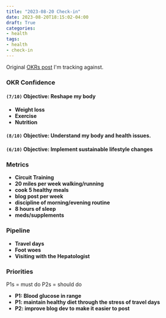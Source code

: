 ```yaml
---
title: "2023-08-20 Check-in"
date: 2023-08-20T18:15:02-04:00
draft: True
categories:
- health
tags:
- health
- check-in
---
```


Original [OKRs post](/posts/2023-08-11-okr-grids-for-health/) I'm tracking against.

### OKR Confidence

#### `(7/10)` Objective: Reshape my body
  - **Weight loss**
  - **Exercise**
  - **Nutrition**

#### `(8/10)` Objective: Understand my body and health issues.

#### `(6/10)` Objective: Implement sustainable lifestyle changes

### Metrics

- <span class="metric-red">**Circuit Training**</span>
- <span class="metric-yellow">**20 miles per week walking/running**</span>
- <span class="metric-yellow">**cook 5 healthy meals**</span>
- <span class="metric-green">**blog post per week**</span>
- <span class="metric-yellow">**discipline of morning/evening routine**</span>
- <span class="metric-green">**8 hours of sleep**</span>
- <span class="metric-green">**meds/supplements**</span>

### Pipeline

- **Travel days**
- **Foot woes**
- **Visiting with the Hepatologist**

### Priorities

P1s = must do
P2s = should do

- **P1: Blood glucose in range**
- **P1: maintain healthy diet through the stress of travel days**
- **P2: improve blog dev to make it easier to post**
